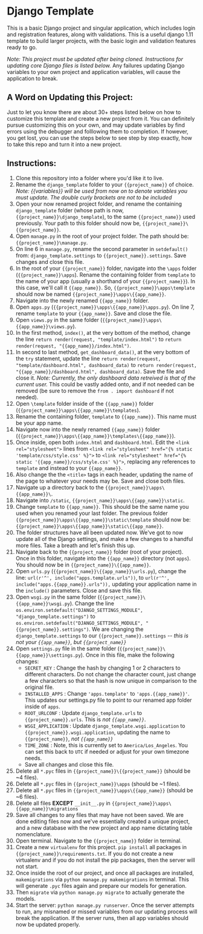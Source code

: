 # Django Template

This is a basic Django project and singular application, which includes login
and registration features, along with validations. This is a useful django 1.11
template to build larger projects, with the basic login and validation features
ready to go.

*Note: This project must be updated after being cloned. Instructions for updating
core Django files is listed below.* Any failures updating Django variables
to your own project and application variables, will cause the application to break.

## A Word on Updating this Project:
Just to let you know there are about 30+ steps listed below on how to customize this
template and create a new project from it. You can definitely pursue customizing
this on your own, and may update variables by find errors using the debugger and folllowing
them to completion. If however, you get lost, you can use the steps below to see
step by step exactly, how to take this repo and turn it into a new project.

## Instructions:

1. Clone this repository into a folder where you'd like it to live.
2. Rename the `django_template` folder to your `{{project_name}}` of choice.
*Note: {{variables}} will be used from now on to denote variables you must update.
The double curly brackets are not to be included*
3. Open your now renamed project folder, and rename the containing `django_template` folder
(whose path is now, `{{project_name}}\django_template`), to the same `{{project_name}}` used previously. Your path to this folder should now be, `{{project_name}}\{{project_name}}`.
4. Open `manage.py` in the root of your project folder. The path should be:
`{{project_name}}\manage.py`.
5. On line 6 in `manage.py`, rename the second parameter in `setdefault()` from:
`django_template.settings` to `{{project_name}}.settings`. Save changes and close this file.
6. In the root of your `{{project_name}}` folder, navigate into the `\apps` folder
(`{{project_name}}\apps`). Rename the containing folder from `template` to the
name of your app (usually a shorthand of your `{{project_name}}`). In this case,
we'll call it `{{app_name}}`. So, `{{project_name}}\apps\template` should now be
named `{{project_name}}\apps\{{app_name}}`.
7. Navigate into the newly renamed `{{app_name}}` folder.
8. Open `apps.py` (`{{project_name}}\apps\{{app_name}}\apps.py`). On line 7, rename `template` to your `{{app_name}}`. Save and close the file.
9. Open `views.py` in the same folder (`{{project_name}}\apps\{{app_name}}\views.py`).
10. In the first method, `index()`, at the very bottom of the method, change the
line `return render(request, "template/index.html")` to `return render(request, "{{app_name}}/index.html")`.
11. In second to last method, `get_dashboard_data()`, at the very bottom of the `try`
statement, update the line `return render(request, "template/dashboard.html", dashboard_data)`
to `return render(request, "{{app_name}}/dashboard.html", dashboard_data)`. Save the file
and close it. *Note: Currently, the only dashboard data retreived is that of the current user.* This could be vastly added onto, and if not needed can be removed (be sure to remove the `from . import dashboard` if not needed).
12. Open `\template` folder inside of the `{{app_name}}` folder (`{{project_name}}\apps\{{app_name}}\templates`).
13. Rename the containing folder, `template` to `{{app_name}}`. This name
must be your app name.
14. Navigate now into the newly renamed `{{app_name}}` folder (`{{project_name}}\apps\{{app_name}}\templates\{{app_name}}`).
15. Once inside, open both `index.html` and `dashboard.html`. Edit the
`<link rel="stylesheet">` lines from `<link rel="stylesheet" href="{% static 'template/css/style.css' %}">` to `<link rel="stylesheet" href="{% static '{{app_name}}/css/style.css' %}">`, replacing any references to `template` and
instead to your `{{app_name}}`.
16. Also change the the `<title>` tags in each header, updating the name of the
page to whatever your needs may be. Save and close both files.
17. Navigate up a directory back to the `{{project_name}}\apps\{{app_name}}\`.
18. Navigate into `/static`, `{{project_name}}\apps\{{app_name}}\static`.
19. Change `template` to `{{app_name}}`. This should be the same name you used
when you renamed your last folder. The previous folder `{{project_name}}\apps\{{app_name}}\static\template` should now be:
`{{project_name}}\apps\{{app_name}}\static\{{app_name}}`.
20. The folder structures have all been updated now. We've got to now update
all of the Django settings, and make a few changes to a handful more files. Take
a breath and let's finish this up.
21. Navigate back to the `{{project_name}}` folder (root of your project). Once
in this folder, navigate into the `{{app_name}}` directory (not `apps`). You should
now be in `{{project_name}}\{{app_name}}`.
22. Open `urls.py` (`{{project_name}}\{{app_name}}\urls.py`), change the line:
`url(r'^', include("apps.template.urls"))`, to `url(r'^', include("apps.{{app_name}}.urls")),`
updating your application name in the `include()` parameters. Close and save this file.
23. Open `wsgi.py` in the same folder (`{{project_name}}\{{app_name}}\wsgi.py`). Change
the line `os.environ.setdefault("DJANGO_SETTINGS_MODULE", "django_template.settings")`
to `os.environ.setdefault("DJANGO_SETTINGS_MODULE", "{{project_name}}.settings")`. We
are changing the `django_template.settings` to our `{{project_name}}.settings` -- *this is not
your `{{app_name}}`, but `{{project_name}}`*
24. Open `settings.py` file in the same folder (`{{project_name}}\{{app_name}}\settings.py`).
Once in this file, make the following changes:
    - `SECRET_KEY` : Change the hash by changing 1 or 2 characters to different characters.
    Do not change the character count, just change a few characters so that the hash is now
    unique in comparison to the original file.
    - `INSTALLED_APPS` : Change `'apps.template'` to `'apps.{{app_name}}'`. This
    updates our settings.py file to point to our renamed app folder inside of `apps`.
    - `ROOT_URLCONF` : Update `django_template.urls` to `{{project_name}}.urls`. This is
    *not `{{app_name}}`*.
    - `WSGI_APPLICATION` : Update `django_template.wsgi.application` to `{{project_name}}.wsgi.application`, updating the name to `{{project_name}}`,
    *not `{{app_name}}`*
    - `TIME_ZONE` : Note, this is currently set to `America/Los_Angeles`. You can
    set this back to `UTC` if needed or adjust for your own timezone needs.
    - Save all changes and close this file.
25. Delete all `*.pyc` files in `{{project_name}}\{{project_name}}` (should be ~4 files).
26. Delete all `*.pyc` files in `{{project_name}}\apps` (should be ~1 files).
27. Delete all `*.pyc` files in `{{project_name}}\apps\{{app_name}}` (should be ~6 files).
28. Delete all files **EXCEPT** `__init__.py` in `{{project_name}}\apps\{{app_name}}\migrations`
29. Save all changes to any files that may have not been saved. We are done editing files
now and we've essentially created a unique project, and a new database with the new project
and app name dictating table nomenclature.
30. Open terminal. Navigate to the `{{project_name}}` folder in terminal.
31. Create a new `virtualenv` for this project. `pip install` all packages in `{{project_name}}\requirements.txt`. If you do not create a new virtualenv and if
you do not install the pip packages, then the server will not start.
32. Once inside the root of our project, and once all packages are installed,
`makemigrations` via `python manage.py makemigrations` in terminal. This will generate `.pyc` files again and prepare our models for generation.
33. Then `migrate` via `python manage.py migrate` to actually generate the models.
34. Start the server: `python manage.py runserver`. Once the server attempts to run,
any misnamed or missed variables from our updating process will break the application.
If the server runs, then all app variables should now be updated properly.
